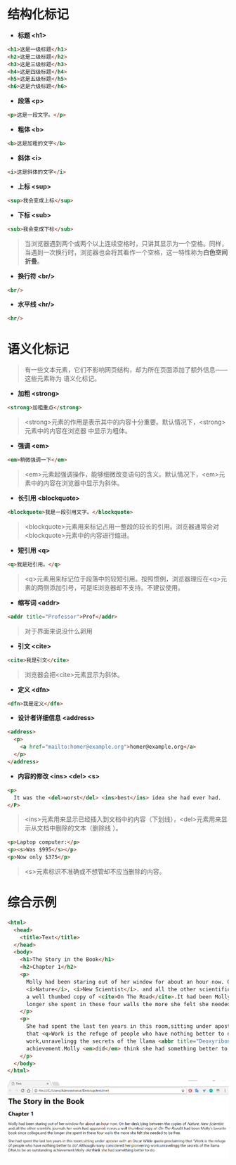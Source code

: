 # 结构化标记

* **标题 &lt;h1&gt;**

```html
<h1>这是一级标题</h1>
<h2>这是二级标题</h2>
<h3>这是三级标题</h3>
<h4>这是四级标题</h4>
<h5>这是五级标题</h5>
<h6>这是六级标题</h6>
```

* **段落 &lt;p&gt;**

```html
<p>这是一段文字。</p>
```

* **粗体 &lt;b&gt;**

```html
<b>这是加粗的文字</b>
```

* **斜体 &lt;i&gt;**

```html
<i>这是斜体的文字</i>
```

* **上标 &lt;sup&gt;**

```html
<sup>我会变成上标</sup>
```

* **下标 &lt;sub&gt;**

```html
<sub>我会变成下标</sub>
```

> 当浏览器遇到两个或两个以上连续空格时，只讲其显示为一个空格。同样，当遇到一次换行时，浏览器也会将其看作一个空格，这一特性称为**白色空间折叠**。

* **换行符 &lt;br/&gt;**

```html
<br/>
```

* **水平线 &lt;hr/&gt;**

```html
<hr/>
```

# 语义化标记

> 有一些文本元素，它们不影响网页结构，却为所在页面添加了额外信息——这些元素称为 语义化标记。

* **加粗 &lt;strong&gt;**

```html
<strong>加粗重点</strong>
```

> &lt;strong&gt;元素的作用是表示其中的内容十分重要。默认情况下，&lt;strong&gt;元素中的内容在浏览器 中显示为粗体。

* **强调 &lt;em&gt;**

```html
<em>稍微强调一下</em>
```

> &lt;em&gt;元素起强调操作，能够细微改变语句的含义。默认情况下，&lt;em&gt;元素中的内容在浏览器中显示为斜体。

* **长引用 &lt;blockquote&gt;**

```html
<blockquote>我是一段引用文字。</blockquote>
```

> &lt;blockquote&gt;元素用来标记占用一整段的较长的引用。浏览器通常会对&lt;blockquote&gt;元素中的内容进行缩进。

* **短引用 &lt;q&gt;**

```html
<q>我是短引用。</q>
```

> &lt;q&gt;元素用来标记位于段落中的较短引用。按照惯例，浏览器理应在&lt;q&gt;元素的两侧添加引号，可是IE浏览器却不支持。不建议使用。

* **缩写词 &lt;addr&gt;**

```html
<addr title="Professor">Prof</addr>
```

> 对于界面来说没什么卵用

* **引文 &lt;cite&gt;**

```html
<cite>我是引文</cite>
```

> 浏览器会把&lt;cite&gt;元素显示为斜体。

* **定义 &lt;dfn&gt;**

```html
<dfn>我是定义</dfn>
```

* **设计者详细信息 &lt;address&gt;**

```html
<address>
  <p>
    <a href="mailto:homer@example.org">homer@example.org</a>
  </p>
</address>
```

* **内容的修改 &lt;ins&gt; &lt;del&gt; &lt;s&gt;**

```html
<p>
  It was the <del>worst</del> <ins>best</ins> idea she had ever had.
</P>
```

> &lt;ins&gt;元素用来显示已经插入到文档中的内容（下划线），&lt;del&gt;元素用来显示从文档中删除的文本（删除线 ）。

```html
<p>Laptop computer:</p>
<p><s>Was $995</s></p>
<p>Now only $375</p>
```

> &lt;s&gt;元素标识不准确或不想管却不应当删除的内容。

# 综合示例

```html
<html>
  <head>
    <title>Text</title>
  </head>
  <body>
    <h1>The Story in the Book</h1>
    <h2>Chapter 1</h2>
    <p>
      Molly had been staring out of her window for about an hour now. On her desk,lying between the copies of 
      <i>Nature</i>, <i>New Scientist</i>. and all the other scientific journals her work had appeared in,was 
      a well thumbed copy of <cite>On The Road</cite>.It had been Molly's favorite book since college,and the 
      longer she spent in these four walls the more she felt she needed to be free.
    </p>
    <p>
      She had spent the last ten years in this room,sitting under aposter with an Oscar Wilde quote proclaiming 
      that <q>Work is the refuge of people who have nothing better to do</q>.Although many considered her pioneering 
      work,unravelingg the secrets of the llama <abbr title="Deoxyribonucleicacid">DNA</abbr>,to be an outstanding 
      achievement.Molly <em>did</em> think she had something better to do. 
    </p>
  </body>
</html>
```

![](/assets/text-test.png)

